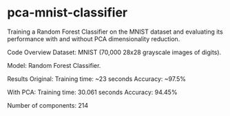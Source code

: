 # pca-mnist-classifier
Training a Random Forest Classifier on the MNIST dataset and evaluating its performance with and without PCA dimensionality reduction.

Code Overview
Dataset: MNIST (70,000 28x28 grayscale images of digits).

Model: Random Forest Classifier.

Results
Original:
Training time: ~23 seconds
Accuracy: ~97.5%

With PCA:
Training time: 30.061 seconds
Accuracy: 94.45%

Number of components: 214
